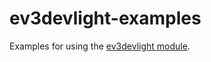 # ev3devlight-examples
Examples for using the [ev3devlight module](https://github.com/laurensvalk/ev3devlight).
